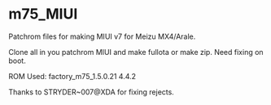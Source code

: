 # m75_MIUI
Patchrom files for making MIUI v7 for Meizu MX4/Arale.

Clone all in you patchrom MIUI and make fullota or make zip. Need fixing on boot.

ROM Used: factory_m75_1.5.0.21  4.4.2


Thanks to STRYDER~007@XDA for fixing rejects. 
